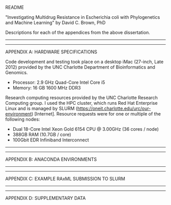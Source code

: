 README

"Investigating Multidrug Resistance in Escherichia coli with Phylogenetics and Machine Learning" by David C. Brown, PhD

Descriptions for each of the appendices from the above dissertation.

-----
-----

APPENDIX A: HARDWARE SPECIFICATIONS

Code development and testing took place on a desktop iMac (27-inch, Late 2012) provided by the UNC
Charlotte Department of Bioinformatics and Genomics.
 - Processor: 2.9 GHz Quad-Core Intel Core i5
 - Memory: 16 GB 1600 MHz DDR3  

Research computing resources provided by the UNC Charlotte Research Computing
group. I used the HPC cluster, which runs Red Hat Enterprise Linux and is managed
by SLURM (https://oneit.charlotte.edu/urc/our-environment) [Internet]. Resource
requests were for one or multiple of the following nodes:
  - Dual 18-Core Intel Xeon Gold 6154 CPU @ 3.00GHz (36 cores / node)
  - 388GB RAM (10.7GB / core)
  - 100Gbit EDR Infiniband Interconnect

-----
-----

APPENDIX B: ANACONDA ENVIRONMENTS

-----
-----

APPENDIX C: EXAMPLE RAxML SUBMISSION TO SLURM

-----
-----

APPENDIX D: SUPPLEMENTARY DATA
